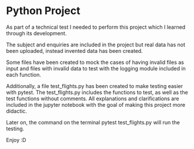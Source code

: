 # Python Project

As part of a technical test I needed to perform this project which I learned through its development. 

The subject and enquiries are included in the project but real data has not been uploaded, instead invented data has been created. 

Some files have been created to mock the cases of having invalid files as input and files with invalid data to test with the logging module included in each function.

Additionally, a file test_flights.py has been created to make testing easier with pytest. The test_flights.py includes the functions to test, as well as the test functions without comments. All explanations and clarifications are included in the jupyter notebook with the goal of making this project more didactic.

Later on, the command on the terminal pytest test_flights.py will run the testing.

Enjoy :D
